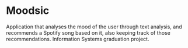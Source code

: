 # Moodsic
Application that analyses the mood of the user through text analysis, and recommends a Spotify song based on it, also keeping track of those recommendations. Information Systems graduation project.
